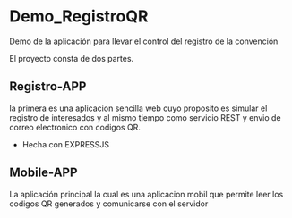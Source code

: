 # Demo_RegistroQR
Demo de la aplicación para llevar el control del registro de la convención 

El proyecto consta de dos partes.

## Registro-APP
la primera es una aplicacion sencilla web cuyo proposito es simular el registro de interesados y al mismo tiempo como servicio REST y envio
de correo electronico con codigos QR.

- Hecha con EXPRESSJS

## Mobile-APP
La aplicación principal la cual  es una aplicacion mobil que permite leer los codigos QR generados y comunicarse con el servidor
